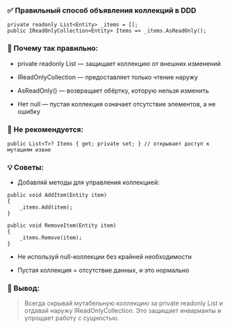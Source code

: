 
### **✅ Правильный способ объявления коллекций в DDD**

```
private readonly List<Entity> _items = [];
public IReadOnlyCollection<Entity> Items => _items.AsReadOnly();
```

### **📌 Почему так правильно:**

- private readonly List — защищает коллекцию от внешних изменений
    
- IReadOnlyCollection — предоставляет только чтение наружу
    
- AsReadOnly() — возвращает обёртку, которую нельзя изменить
    
- Нет null — пустая коллекция означает отсутствие элементов, а не ошибку
    

  

### **🚫 Не рекомендуется:**

```
public List<T>? Items { get; private set; } // открывает доступ к мутациям извне
```

### **💡 Советы:**

- Добавляй методы для управления коллекцией:
    

```
public void AddItem(Entity item)
{
    _items.Add(item);
}

public void RemoveItem(Entity item)
{
    _items.Remove(item);
}
```

- Не используй null-коллекции без крайней необходимости
    
- Пустая коллекция = отсутствие данных, и это нормально
    

  

### **📎 Вывод:**

  

> Всегда скрывай мутабельную коллекцию за private readonly List и отдавай наружу IReadOnlyCollection. Это защищает инварианты и упрощает работу с сущностью.